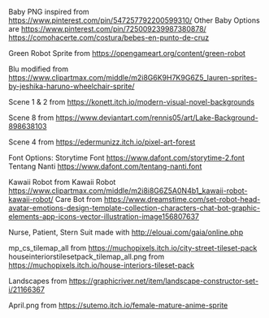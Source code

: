 Baby PNG inspired from https://www.pinterest.com/pin/547257792200599310/
Other Baby Options are https://www.pinterest.com/pin/725009239987380878/
https://comohacerte.com/costura/bebes-en-punto-de-cruz

Green Robot Sprite from https://opengameart.org/content/green-robot

Blu modified from https://www.clipartmax.com/middle/m2i8G6K9H7K9G6Z5_lauren-sprites-by-jeshika-haruno-wheelchair-sprite/

Scene 1 & 2 from https://konett.itch.io/modern-visual-novel-backgrounds

Scene 8 from https://www.deviantart.com/rennis05/art/Lake-Background-898638103

Scene 4 from https://edermunizz.itch.io/pixel-art-forest 


Font Options: 
Storytime Font https://www.dafont.com/storytime-2.font
Tentang Nanti https://www.dafont.com/tentang-nanti.font

Kawaii Robot from Kawaii Robot https://www.clipartmax.com/middle/m2i8i8G6Z5A0N4b1_kawaii-robot-kawaii-robot/
Care Bot from https://www.dreamstime.com/set-robot-head-avatar-emotions-design-template-collection-characters-chat-bot-graphic-elements-app-icons-vector-illustration-image156807637

Nurse, Patient, Stern Suit made with http://elouai.com/gaia/online.php

mp_cs_tilemap_all from https://muchopixels.itch.io/city-street-tileset-pack
houseinteriorstilesetpack_tilemap_all.png from https://muchopixels.itch.io/house-interiors-tileset-pack

Landscapes from https://graphicriver.net/item/landscape-constructor-set-i/21166367

April.png from https://sutemo.itch.io/female-mature-anime-sprite